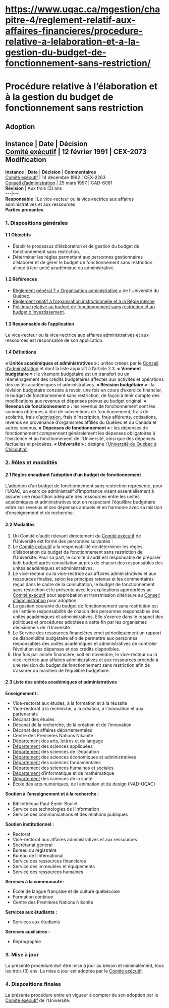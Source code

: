 # https://www.uqac.ca/mgestion/chapitre-4/reglement-relatif-aux-affaires-financieres/procedure-relative-a-lelaboration-et-a-la-gestion-du-budget-de-fonctionnement-sans-restriction/

# Procédure relative à l’élaboration et à la gestion du budget de fonctionnement sans restriction
**Adoption**  
---  
**Instance** | **Date** | **Décision**  
[Comité exécutif](https://www.uqac.ca/mgestion/chapitre-4/reglement-relatif-aux-affaires-financieres/procedure-relative-a-lelaboration-et-a-la-gestion-du-budget-de-fonctionnement-sans-restriction/<https:/www.uqac.ca/mgestion/lexique/comite-executif/>) | 12 février 1991 | CEX-2073  
**Modification**  
---  
**Instance** | **Date** | **Décision** | **Commentaires**  
[Comité exécutif](https://www.uqac.ca/mgestion/chapitre-4/reglement-relatif-aux-affaires-financieres/procedure-relative-a-lelaboration-et-a-la-gestion-du-budget-de-fonctionnement-sans-restriction/<https:/www.uqac.ca/mgestion/lexique/comite-executif/>) | 14 décembre 1992 | CEX-2263  
[Conseil d’administration](https://www.uqac.ca/mgestion/chapitre-4/reglement-relatif-aux-affaires-financieres/procedure-relative-a-lelaboration-et-a-la-gestion-du-budget-de-fonctionnement-sans-restriction/<https:/www.uqac.ca/mgestion/lexique/conseil-dadministration/>) | 25 mars 1997 | CAD-6081  
**Révision** | Aux trois (3) ans  
---|---  
**Responsable** | Le vice-recteur ou la vice-rectrice aux affaires administratives et aux ressources  
**Parties prenantes**  
### 1. Dispositions générales
#### 1.1 Objectifs
  * Établir le processus d’élaboration et de gestion du budget de fonctionnement sans restriction.
  * Déterminer les règles permettant aux personnes gestionnaires d’élaborer et de gérer le budget de fonctionnement sans restriction alloué à leur unité académique ou administrative.


#### 1.2 Références
  * [Règlement général 7 « Organisation administrative »](https://www.uqac.ca/mgestion/chapitre-4/reglement-relatif-aux-affaires-financieres/procedure-relative-a-lelaboration-et-a-la-gestion-du-budget-de-fonctionnement-sans-restriction/<https:/reseau.uquebec.ca/system/files/documents/regle-7_mai-2023.pdf>) de l’Université du Québec.
  * [Règlement relatif à l’organisation institutionnelle et à la Régie interne](https://www.uqac.ca/mgestion/chapitre-4/reglement-relatif-aux-affaires-financieres/procedure-relative-a-lelaboration-et-a-la-gestion-du-budget-de-fonctionnement-sans-restriction/<https:/www.uqac.ca/mgestion/chapitre-2/reglement-sur-lorganisation-institutionnelle-et-la-regie-interne/>)
  * [Politique relative au budget de fonctionnement sans restriction et au budget d’investissement](https://www.uqac.ca/mgestion/chapitre-4/reglement-relatif-aux-affaires-financieres/procedure-relative-a-lelaboration-et-a-la-gestion-du-budget-de-fonctionnement-sans-restriction/<https:/www.uqac.ca/mgestion/chapitre-4/reglement-relatif-aux-affaires-financieres/politique-relative-au-budget-de-fonctionnement-sans-restriction-et-au-budget-dinvestissement/>).


#### 1.3 Responsable de l’application
Le vice-recteur ou la vice-rectrice aux affaires administratives et aux ressources est responsable de son application.
#### 1.4 Définitions
**« Unités académiques et administratives » :** unités créées par le [Conseil d’administration](https://www.uqac.ca/mgestion/chapitre-4/reglement-relatif-aux-affaires-financieres/procedure-relative-a-lelaboration-et-a-la-gestion-du-budget-de-fonctionnement-sans-restriction/<https:/www.uqac.ca/mgestion/lexique/conseil-dadministration/>) et dont la liste apparaît à l’article 2.3.
**« Virement budgétaire » :** le virement budgétaire est un transfert ou un réaménagement des crédits budgétaires affectés aux activités et opérations des unités académiques et administratives.
**« Révision budgétaire » :** la révision budgétaire consiste à revoir, une fois en cours d’exercice financier, le budget de fonctionnement sans restriction, de façon à tenir compte des modifications aux revenus et dépenses prévus au budget original.
**« Revenus de fonctionnement » :** les revenus de fonctionnement sont les sommes obtenues à titre de subventions de fonctionnement, frais de scolarité, frais d’[admission](https://www.uqac.ca/mgestion/chapitre-4/reglement-relatif-aux-affaires-financieres/procedure-relative-a-lelaboration-et-a-la-gestion-du-budget-de-fonctionnement-sans-restriction/<https:/www.uqac.ca/mgestion/lexique/admission/>), frais d’inscription, frais afférents, cotisations, revenus en provenance d’organismes affiliés du Québec et du Canada et autres revenus.
**« Dépenses de fonctionnement » :** les dépenses de fonctionnement comprennent généralement les dépenses obligatoires à l’existence et au fonctionnement de l’Université, ainsi que des dépenses factuelles et précaires.
**« Université » :** désigne l’[Université du Québec à Chicoutimi](https://www.uqac.ca/mgestion/chapitre-4/reglement-relatif-aux-affaires-financieres/procedure-relative-a-lelaboration-et-a-la-gestion-du-budget-de-fonctionnement-sans-restriction/<https:/www.uqac.ca/mgestion/lexique/universite-du-quebec-a-chicoutimi/>).
### 2. Rôles et modalités
#### 2.1 Règles encadrant l’adoption d’un budget de fonctionnement
L’adoption d’un budget de fonctionnement sans restriction représente, pour l’UQAC, un exercice administratif d’importance visant essentiellement à assurer une répartition adéquate des ressources entre les unités académiques et administratives tout en respectant l’équilibre budgétaire entre ses revenus et ses dépenses annuels et en harmonie avec sa mission d’enseignement et de recherche.
#### 2.2 Modalités
  1. Un Comité d’audit relevant directement du [Comité exécutif](https://www.uqac.ca/mgestion/chapitre-4/reglement-relatif-aux-affaires-financieres/procedure-relative-a-lelaboration-et-a-la-gestion-du-budget-de-fonctionnement-sans-restriction/<https:/www.uqac.ca/mgestion/lexique/comite-executif/>) de l’Université est formé des personnes suivantes :
  2. Le [Comité exécutif](https://www.uqac.ca/mgestion/chapitre-4/reglement-relatif-aux-affaires-financieres/procedure-relative-a-lelaboration-et-a-la-gestion-du-budget-de-fonctionnement-sans-restriction/<https:/www.uqac.ca/mgestion/lexique/comite-executif/>) a la responsabilité de déterminer les règles d’élaboration du budget de fonctionnement sans restriction de l’Université. Pour sa part, le comité d’audit est responsable de préparer ledit budget après consultation auprès de chacun des responsables des unités académiques et administratives.
  3. Le vice-recteur ou la vice-rectrice aux affaires administratives et aux ressources finalise, selon les principes retenus et les commentaires reçus dans le cadre de la consultation, le budget de fonctionnement sans restriction et le présente avec les explications appropriées au [Comité exécutif](https://www.uqac.ca/mgestion/chapitre-4/reglement-relatif-aux-affaires-financieres/procedure-relative-a-lelaboration-et-a-la-gestion-du-budget-de-fonctionnement-sans-restriction/<https:/www.uqac.ca/mgestion/lexique/comite-executif/>) pour approbation et transmission ultérieure au [Conseil d’administration](https://www.uqac.ca/mgestion/chapitre-4/reglement-relatif-aux-affaires-financieres/procedure-relative-a-lelaboration-et-a-la-gestion-du-budget-de-fonctionnement-sans-restriction/<https:/www.uqac.ca/mgestion/lexique/conseil-dadministration/>) pour adoption.
  4. La gestion courante du budget de fonctionnement sans restriction est de l’entière responsabilité de chacun des personnes responsables des unités académiques et administratives. Elle s’exerce dans le respect des politiques et procédures adoptées à cette fin par les organismes décisionnels de l’Université.
  5. Le Service des ressources financières émet périodiquement un rapport de disponibilité budgétaire afin de permettre aux personnes responsables des unités académiques et administratives de contrôler l’évolution des dépenses et des crédits disponibles.
  6. Une fois par année financière, soit en novembre, le vice-recteur ou la vice-rectrice aux affaires administratives et aux ressources procède à une révision du budget de fonctionnement sans restriction afin de s’assurer du maintien de l’équilibre budgétaire.


#### 2.3 Liste des unités académiques et administratives
**Enseignement :**
  * Vice-rectorat aux études, à la formation et à la réussite
  * Vice-rectorat à la recherche, à la création, à l’innovation et aux partenariats
  * Décanat des études
  * Décanat de la recherche, de la création et de l’innovation
  * Décanat des affaires départementales
  * Centre des Premières Nations Nikanite
  * [Département](https://www.uqac.ca/mgestion/chapitre-4/reglement-relatif-aux-affaires-financieres/procedure-relative-a-lelaboration-et-a-la-gestion-du-budget-de-fonctionnement-sans-restriction/<https:/www.uqac.ca/mgestion/lexique/departement/>) des arts, lettres et du langage
  * [Département](https://www.uqac.ca/mgestion/chapitre-4/reglement-relatif-aux-affaires-financieres/procedure-relative-a-lelaboration-et-a-la-gestion-du-budget-de-fonctionnement-sans-restriction/<https:/www.uqac.ca/mgestion/lexique/departement/>) des sciences appliquées
  * [Département](https://www.uqac.ca/mgestion/chapitre-4/reglement-relatif-aux-affaires-financieres/procedure-relative-a-lelaboration-et-a-la-gestion-du-budget-de-fonctionnement-sans-restriction/<https:/www.uqac.ca/mgestion/lexique/departement/>) des sciences de l’éducation
  * [Département](https://www.uqac.ca/mgestion/chapitre-4/reglement-relatif-aux-affaires-financieres/procedure-relative-a-lelaboration-et-a-la-gestion-du-budget-de-fonctionnement-sans-restriction/<https:/www.uqac.ca/mgestion/lexique/departement/>) des sciences économiques et administratives
  * [Département](https://www.uqac.ca/mgestion/chapitre-4/reglement-relatif-aux-affaires-financieres/procedure-relative-a-lelaboration-et-a-la-gestion-du-budget-de-fonctionnement-sans-restriction/<https:/www.uqac.ca/mgestion/lexique/departement/>) des sciences fondamentales
  * [Département](https://www.uqac.ca/mgestion/chapitre-4/reglement-relatif-aux-affaires-financieres/procedure-relative-a-lelaboration-et-a-la-gestion-du-budget-de-fonctionnement-sans-restriction/<https:/www.uqac.ca/mgestion/lexique/departement/>) des sciences humaines et sociales
  * [Département](https://www.uqac.ca/mgestion/chapitre-4/reglement-relatif-aux-affaires-financieres/procedure-relative-a-lelaboration-et-a-la-gestion-du-budget-de-fonctionnement-sans-restriction/<https:/www.uqac.ca/mgestion/lexique/departement/>) d’informatique et de mathématique
  * [Département](https://www.uqac.ca/mgestion/chapitre-4/reglement-relatif-aux-affaires-financieres/procedure-relative-a-lelaboration-et-a-la-gestion-du-budget-de-fonctionnement-sans-restriction/<https:/www.uqac.ca/mgestion/lexique/departement/>) des sciences de la santé
  * École des arts numériques, de l’animation et du design (NAD-UQAC)


**Soutien à l’enseignement et à la recherche :**
  * Bibliothèque Paul-Émile-Boulet
  * Service des technologies de l’information
  * Service des communications et des relations publiques


**Soutien institutionnel :**
  * Rectorat
  * Vice-rectorat aux affaires administratives et aux ressources
  * Secrétariat général
  * Bureau du registraire
  * Bureau de l’international
  * Service des ressources financières
  * Service des immeubles et équipements
  * Service des ressources humaines


**Services à la communauté :**
  * École de langue française et de culture québécoise
  * Formation continue
  * Centre des Premières Nations Nikanite


**Services aux étudiants :**
  * Services aux étudiants


**Services auxiliaires :**
  * Reprographie


### 3. Mise à jour
La présente procédure doit être mise à jour au besoin et minimalement, tous les trois (3) ans. La mise à jour est adoptée par le [Comité exécutif](https://www.uqac.ca/mgestion/chapitre-4/reglement-relatif-aux-affaires-financieres/procedure-relative-a-lelaboration-et-a-la-gestion-du-budget-de-fonctionnement-sans-restriction/<https:/www.uqac.ca/mgestion/lexique/comite-executif/>).
### 4. Dispositions finales
La présente procédure entre en vigueur à compter de son adoption par le [Comité exécutif](https://www.uqac.ca/mgestion/chapitre-4/reglement-relatif-aux-affaires-financieres/procedure-relative-a-lelaboration-et-a-la-gestion-du-budget-de-fonctionnement-sans-restriction/<https:/www.uqac.ca/mgestion/lexique/comite-executif/>) de l’Université.
